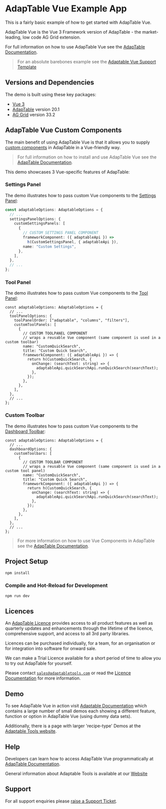 # AdapTable Vue Example App

This is a fairly basic example of how to get started with AdapTable Vue.

AdapTable Vue is the Vue 3 Framework version of AdapTable - the market-leading, low code AG Grid extension.

For full information on how to use AdapTable Vue see the [AdapTable Documentation](https://docs.adaptabletools.com/guide/vue-overview).

> For an absolute barebones example see the [Adaptable Vue Support Template](https://github.com/AdaptableTools/support-template-adaptable-vue-aggrid)

## Versions and Dependencies

The demo is built using these key packages:

- [Vue 3](https://github.com/vuejs)
- [AdapTable](https://docs.adaptabletools.com/) version 20.1
- [AG Grid](https://www.ag-grid.com) version 33.2

## AdapTable Vue Custom Components

The main benefit of using AdapTable Vue is that it allows you to supply [custom components](https://docs.adaptabletools.com/guide/vue-custom-components) in AdapTable in a Vue-friendly way.

> For full information on how to install and use AdapTable Vue see the [AdapTable Documentation](https://docs.adaptabletools.com/guide/vue-overview).

This demo showcases 3 Vue-specific features of AdapTable:

### Settings Panel

The demo illustrates how to pass custom Vue components to the [Settings Panel](https://docs.adaptabletools.com/guide/ui-settings-panel):

```ts
const adaptableOptions: AdaptableOptions = {
  // ...
  settingsPanelOptions: {
    customSettingsPanels: [
      {
        // CUSTOM SETTINGS PANEL COMPONENT
        frameworkComponent: ({ adaptableApi }) =>
          h(CustomSettingsPanel, { adaptableApi }),
        name: "Custom Settings",
      },
    ],
  },
  // ...
};
```

### Tool Panel

The demo illustrates how to pass custom Vue components to the [Tool Panel](https://docs.adaptabletools.com/guide/ui-tool-panel):

```tsx
const adaptableOptions: AdaptableOptions = {
  // ...
  toolPanelOptions: {
    toolPanelOrder: ["adaptable", "columns", "filters"],
    customToolPanels: [
      {
        // CUSTOM TOOLPANEL COMPONENT
        // wraps a reusable Vue component (same component is used in a custom toolbar)
        name: "CustomQuickSearch",
        title: "Custom Quick Search",
        frameworkComponent: ({ adaptableApi }) => {
          return h(CustomQuickSearch, {
            onChange: (searchText: string) => {
              adaptableApi.quickSearchApi.runQuickSearch(searchText);
            },
          });
        },
      },
    ],
  },
  // ...
};
```

### Custom Toolbar

The demo illustrates how to pass custom Vue components to the [Dashboard Toolbar](https://docs.adaptabletools.com/guide/ui-dashboard):

```tsx
const adaptableOptions: AdaptableOptions = {
  // ...
  dashboardOptions: {
    customToolbars: [
      {
        // CUSTOM TOOLBAR COMPONENT
        // wraps a reusable Vue component (same component is used in a custom tool panel)
        name: "CustomQuickSearch",
        title: "Custom Quick Search",
        frameworkComponent: ({ adaptableApi }) => {
          return h(CustomQuickSearch, {
            onChange: (searchText: string) => {
              adaptableApi.quickSearchApi.runQuickSearch(searchText);
            },
          });
        },
      },
    ],
  },
  // ...
};
```

> For more information on how to use Vue Components in AdapTable see the [AdapTable Documentation](https://docs.adaptabletools.com/guide/vue-custom-components).

## Project Setup

```sh
npm install
```

### Compile and Hot-Reload for Development

```sh
npm run dev
```


## Licences

An [AdapTable Licence](https://docs.adaptabletools.com/guide/buying-adaptable-licensing) provides access to all product features as well as quarterly updates and enhancements through the lifetime of the licence, comprehensive support, and access to all 3rd party libraries.

Licences can be purchased individually, for a team, for an organisation or for integration into software for onward sale.

We can make a Trial Licence available for a short period of time to allow you to try out AdapTable for yourself.

Please contact [`sales@adaptabletools.com`](mailto:sales@adaptabletools.com) or read the [Licence Documentation](https://docs.adaptabletools.com/guide/buying-adaptable-licensing) for more information.

## Demo

To see AdapTable Vue in action visit [Adaptable Documentation](https://docs.adaptabletools.com/) which contains a large number of small demos each showing a different feature, function or option in AdapTable Vue (using dummy data sets).

Additionally, there is a page with larger 'recipe-type' Demos at the [Adaptable Tools website](https://www.adaptabletools.com/demos).

## Help

Developers can learn how to access AdapTable Vue programmatically at [AdapTable Documentation](https://docs.adaptabletools.com).

General information about Adaptable Tools is available at our [Website](http://www.adaptabletools.com)

## Support

For all support enquiries please [raise a Support Ticket](https://adaptabletools.zendesk.com/hc/en-us/requests/new).
